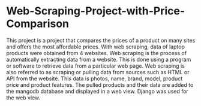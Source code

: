 # Web-Scraping-Project-with-Price-Comparison
This project is a project that compares the prices of a product on many sites and offers the most affordable prices. With web scraping, data of laptop products were obtained from 4 websites. Web scraping is the process of automatically extracting data from a website. This is done using a program or software to retrieve data from a particular web page. Web scraping is also referred to as scraping or pulling data from sources such as HTML or API from the website. This data is photos, name, brand, model, product price and product features. The pulled products and their data are added to the mangodb database and displayed in a web view. Django was used for the web view.

